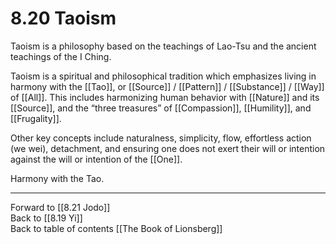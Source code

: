 # 8.20 Taoism

Taoism is a philosophy based on the teachings of Lao-Tsu and the ancient teachings of the I Ching. 

Taoism is a spiritual and philosophical tradition which emphasizes living in harmony with the [[Tao]], or [[Source]] / [[Pattern]] / [[Substance]] / [[Way]] of [[All]]. This includes harmonizing human behavior with [[Nature]] and its [[Source]], and the “three treasures” of [[Compassion]], [[Humility]], and [[Frugality]]. 

Other key concepts include naturalness, simplicity, flow, effortless action (we wei), detachment, and ensuring one does not exert their will or intention against the will or intention of the [[One]].

Harmony with the Tao.

___

Forward to [[8.21 Jodo]]               
Back to [[8.19 Yi]]            
Back to table of contents [[The Book of Lionsberg]]  
